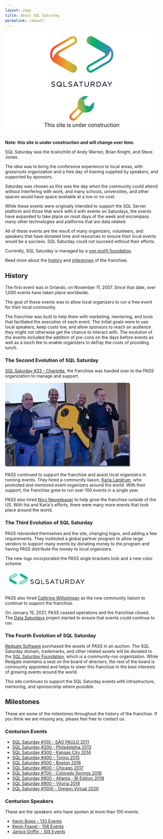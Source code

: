 ```yaml
---
layout: page
title: About SQL Saturday
permalink: /about/
---
```

![Under Construction](/assets/img/Page_Under_Construction.png)

**Note: this site is under construction and will change over time.**

SQL Saturday was the brainchild of Andy Warren, Brian Knight, and Steve Jones.

The idea was to bring the conference experience to local areas, with grassroots organization and a free day of training supplied by speakers, and supported by sponsors. 

Saturday was chosen as this was the day when the community could attend without interfering with work, and many schools, universities, and other spaces would have space available at a low or no cost.

While these events were originally intended to support the SQL Server platform and those that work with it with events on Saturdays, the events have expanded to take place on most days of the week and encompass many other technologies and platforms that are data related.

All of these events are the result of many organizers, volunteers, and speakers that have donated time and resources to ensure their local events would be a success. SQL Saturday could not succeed without their efforts.

Currently, SQL Saturday is managed by a [non profit foundation](foundation.html).

Read more about the [history](#history) and [milestones](#milestone) of the franchise.

## <a name="history"></a>History

The first event was in Orlando, on November 11, 2007. Since that date, over 1,000 events have taken place worldwide.

The goal of these events was to allow local organizers to run a free event for their local community.

The franchise was built to help them with marketing, mentoring, and tools that faciltated the execution of each event. The initial goals were to use local speakers, keep costs low, and allow sponsors to reach an audience they might not otherwise get the chance to interact with. The evolution of the events included the addition of pre-cons on the days before events as well as a lunch fee to enable organizers to defray the costs of providing lunch.

### The Second Evolution of SQL Saturday

[SQL Saturday #33 - Charlotte](./events/2010-3-6-SQLSat-0033.html), the franchise was handed over to the PASS organization to manage and support.

![The handover](./assets/img/about/sqlsathandover.jpg)

PASS continued to support the franchise and assist local organizers in running events. They hired a community liason, [Karla Landrum](https://twitter.com/karlakay22), who promoted and mentored event organizers around the world. With their support, the franchise grew to run over 100 events in a single year.

PASS also hired [Nico Neugebauer](http://twitter.com/NikoNeugebauer) to help grow the franchise outside of the US. With his and Karla's efforts, there were many more events that took place around the world.

### The Third Evolution of SQL Saturday

PASS rebranded themselves and the site, changing logos, and adding a few requirements. They instituted a global partner program to allow large vendors to support many events by donating money to the program and having PASS distribute the money to local organizers.

The new logo incorporated the PASS angle brackets look and a new color scheme.

<img src="./assets/img/logos/sqlsaturday_logo_old.png">

PASS also hired <A href="https://twitter.com/cathrinew">Cathrine Wilhelmsen</A> as the new community liaison to continue to support the franchise.

On January 15, 2021, PASS ceased operations and the franchise closed.  The <a href="https://datasaturdays.com/">Data Saturdays</a> project started to ensure that events could continue to run.

### The Fourth Evolution of SQL Saturday

<a href="https://www.red-gate.com/">Redgate Software</a> purchased the assets of PASS in an auction. The SQL Saturday domain, trademarks, and other related assets will be donated to the [SQL Saturday Foundation](foundation.html), which is a community-run organization. While Redgate maintains a seat on the board of directors, the rest of the board is community appointed and helps to steer this franchise in the best interests of growing events around the world.

This site continues to support the SQL Saturday events with infrastructure, mentoring, and sponsorship where possible.

## <a name="milestone"></a>Milestones

These are some of the milestones throughout the history of the franchise. If you think we are missing any, please feel free to contact us.

### Centurion Events

- [SQL Saturday #100 - SÃO PAULO 2011](/)
- [SQL Saturday #200 - Philadelphia 2013](/)
- [SQL Saturday #300 - Kansas City 2014](/)
- [SQL Saturday #400 - Torino 2015](/)
- [SQL Saturday #500 - Boston 2016](/)
- [SQL Saturday #600 - Chicago 2017](/)
- [SQL Saturday #700 - Colorado Springs 2018](/)
- [SQL Saturday #800 - Atlanta - BI Edition 2018](/)
- [SQL Saturday #900 - Vitoria 2019](/)
- [SQL Saturday #1000 - Oregon Virtual 2020](/)

### Centurion Speakers

These are the speakers who have spoken at more than 100 events.

- [Kevin Boles - 133 Events](https://twitter.com/thesqlguru)
- [Kevin Feasel - 108 Events](https://twitter.com/feaselkl)
- [Janice Griffin - 105 Events](https://twitter.com/doboutanything)

